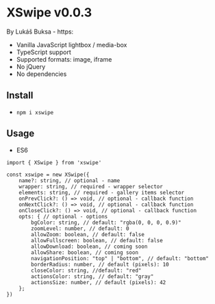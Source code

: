 # XSwipe v0.0.3

By Lukáš Buksa - https:

-   Vanilla JavaScript lightbox / media-box
-   TypeScript support
-   Supported formats: image, iframe
-   No jQuery
-   No dependencies

## Install

-   `npm i xswipe`

## Usage

-   ES6

```
import { XSwipe } from 'xswipe'

const xswipe = new XSwipe({
    name?: string, // optional - name
    wrapper: string, // required - wrapper selector
    elements: string, // required - gallery items selector
    onPrevClick?: () => void, // optional - callback function
    onNextClick?: () => void, // optional - callback function
    onCloseClick?: () => void, // optional - callback function
    opts: { // optional - options
        bgColor: string, // default: "rgba(0, 0, 0, 0.9)"
        zoomLevel: number, // default: 0
        allowZoom: boolean, // default: false
        allowFullscreen: boolean, // default: false
        allowDownload: boolean, // coming soon
        allowShare: boolean, // coming soon
        navigationPosition: "top" | "bottom", // default: "bottom"
        borderRadius: number, // default (pixels): 10
        closeColor: string, //default: "red"
        actionsColor: string, // default: "gray"
        actionsSize: number, // default (pixels): 42
    };
})
```
